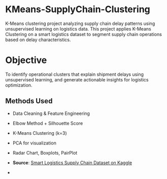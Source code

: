 # KMeans-SupplyChain-Clustering
K-Means clustering project analyzing supply chain delay patterns using unsupervised learning on logistics data.
This project applies K-Means Clustering on a smart logistics dataset to segment supply chain operations based on delay characteristics.
# Objective
To identify operational clusters that explain shipment delays using unsupervised learning, and generate actionable insights for logistics optimization.

## Methods Used
- Data Cleaning & Feature Engineering
- Elbow Method + Silhouette Score
- K-Means Clustering (k=3)
- PCA for visualization
- Radar Chart, Boxplots, PairPlot


- **Source**: [Smart Logistics Supply Chain Dataset on Kaggle](https://www.kaggle.com/datasets/ziya07/smart-logistics-supply-chain-dataset)
- 
